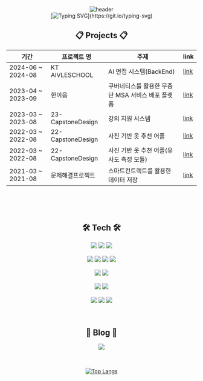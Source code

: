 <div align="center"> 

![header](https://capsule-render.vercel.app/api?type=Waving&height=200&color=8ecae6&fontColor=ffffff&text=HY%20Logs&desc=BackEnd,%20AI&descAlignY=70)   
[![Typing SVG](https://readme-typing-svg.demolab.com?font=Alkatra&weight=500&size=45&duration=3500&pause=3&color=6994CDEE&center=true&vCenter=false&multiline=true&repeat=true&width=1000&height=100&lines=Welcome+to+HY's+GitHub!)](https://git.io/typing-svg)


## :clipboard: Projects :clipboard:
|기간|프로젝트 명|주제|link|
|------|---|---|---|
|2024-06 ~ 2024-08|KT AIVLESCHOOL|AI 면접 시스템(BackEnd)|[link](https://github.com/AIVLE11-AIT/AIT-backend)|
|2023-04 ~ 2023-09|한이음|쿠버네티스를 활용한 무중단 MSA 서비스 배포 플랫폼|[link](https://github.com/HYLogs/HaniumProject_Zero-downtime-Deployment)|
|2023-03 ~ 2023-08|23-CapstoneDesign|강의 지원 시스템|[link](https://github.com/HYLogs/CapstoneDesign)|
|2022-03 ~ 2022-08|22-CapstoneDesign|사진 기반 옷 추천 어플|[link](https://github.com/HYLogs/cloth_finder_socketServer)|
|2022-03 ~ 2022-08|22-CapstoneDesign|사진 기반 옷 추천 어플(유사도 측정 모듈)|[link](https://github.com/HYLogs/CosinSimilarity_FinetuningModel)|
|2021-03 ~ 2021-08|문제해결프로젝트|스마트컨트랙트를 활용한 데이터 저장|[link](https://hylogs.github.io/blockchain/PythonDapp/)|

</br>
</br>
</br>

## :hammer_and_wrench: Tech :hammer_and_wrench:
<img src="https://img.shields.io/badge/JAVA-e18a01?style=for-the-badge"/>
<img src="https://img.shields.io/badge/Python-3776AB?style=for-the-badge&logo=Python&logoColor=white">
<img src="https://img.shields.io/badge/CSharp-642076?style=for-the-badge&logo=csharp&logoColor=white">

</br>
</br>

<img src="https://img.shields.io/badge/bootstrap-%23563D7C.svg?style=for-the-badge&logo=bootstrap&logoColor=white"/>
<img src="https://img.shields.io/badge/Spring Boot-6DB33F?style=for-the-badge&logo=springboot&logoColor=white"/>
<img src="https://img.shields.io/badge/Pytorch-EE4C2C?style=for-the-badge&logo=pytorch&logoColor=white"/>
<img src="https://img.shields.io/badge/.NET-7880E5?style=for-the-badge&logo=dotnet&logoColor=white"/>

</br>
</br>

<img src="https://img.shields.io/badge/MySQL-4479A1?style=for-the-badge&logo=MySQL&logoColor=white">
<img src="https://img.shields.io/badge/MongoDB-116149?style=for-the-badge&logo=MongoDB&logoColor=white">

</br>
</br>

<img src="https://img.shields.io/badge/git-%23F05033.svg?style=for-the-badge&logo=git&logoColor=white">
<img src="https://img.shields.io/badge/github-%23121011.svg?style=for-the-badge&logo=github&logoColor=white">

</br>
</br>

<img src="https://img.shields.io/badge/VSC-007ACC?style=for-the-badge&logo=VisualStudioCode&logoColor=white">
<img src="https://img.shields.io/badge/Eclipse-2C2255?style=for-the-badge&logo=Eclipse%20IDE&logoColor=white">
<img src="https://img.shields.io/badge/VisualStudio-A679DC?style=for-the-badge&logo=visualstudio&logoColor=white">

</br>
</br>
</br>


## :scroll: Blog :scroll:
<a href="https://HYLogs.github.io">
    <img 
        src="https://img.shields.io/badge/Blog-blueviolet?style=for-the-badge&logo=Bloglovin&logoColor=white&link=https://HYLogs.github.io"
        style="height : auto; margin-left : 10px; margin-right : 10px;"/>
</a>

</br>
</br>
</br>

[![Top Langs](https://github-readme-stats.vercel.app/api/top-langs/?username=HYLogs&layout=compact)](https://github.com/anuraghazra/github-readme-stats)
</div>
